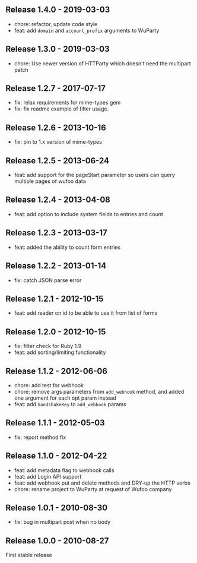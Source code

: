 ## Release 1.4.0 - 2019-03-03

* chore: refactor, update code style
* feat: add `domain` and `account_prefix` arguments to WuParty

## Release 1.3.0 - 2019-03-03

* chore: Use newer version of HTTParty which doesn't need the multipart patch

## Release 1.2.7 - 2017-07-17

* fix: relax requirements for mime-types gem
* fix: fix readme example of filter usage.

## Release 1.2.6 - 2013-10-16

* fix: pin to 1.x version of mime-types

## Release 1.2.5 - 2013-06-24

* feat: add support for the pageStart parameter so users can query multiple pages of wufoo data

## Release 1.2.4 - 2013-04-08

* feat: add option to include system fields to entries and count

## Release 1.2.3 - 2013-03-17

* feat: added the ability to count form entries

## Release 1.2.2 - 2013-01-14

* fix: catch JSON parse error

## Release 1.2.1 - 2012-10-15

* feat: add reader on id to be able to use it from list of forms

## Release 1.2.0 - 2012-10-15

* fix: filter check for Ruby 1.9
* feat: add sorting/limiting functionality

## Release 1.1.2 - 2012-06-06

* chore: add test for webhook
* chore: remove args parameters from `add_webhook` method, and added one argument for each opt param instead
* feat: add `handshakeKey` to `add_webhook` params

## Release 1.1.1 - 2012-05-03

* fix: report method fix

## Release 1.1.0 - 2012-04-22

* feat: add metadata flag to webhook calls
* feat: add Login API support
* feat: add webhook put and delete methods and DRY-up the HTTP verbs
* chore: rename project to WuParty at request of Wufoo company

## Release 1.0.1 - 2010-08-30

* fix: bug in multipart post when no body

## Release 1.0.0 - 2010-08-27

First stable release
